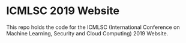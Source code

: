 ICMLSC 2019 Website
===================
This repo holds the code for the ICMLSC (International Conference on Machine Learning, Security and Cloud Computing) 2019 Website.